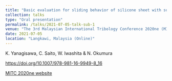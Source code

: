 ```yaml
---
title: "Basic evaluation for sliding behavior of silicone sheet with surface topography using equation of motion"
collection: talks
type: "Oral presentation"
permalink: /talks/2021-07-05-talk-sub-1
venue: "The 3rd Malaysian International Tribology Conference 2020ne (MITC 2020ne)"
date: 2021-07-05
location: "Langkawi, Malaysia (Online)"
---
```

K. Yanagisawa, C. Saito, W. Iwashita & N. Okumura

https://doi.org/10.1007/978-981-16-9949-8_16

[MITC 2020ne website](https://www.mitc2020.mytribos.org/)
